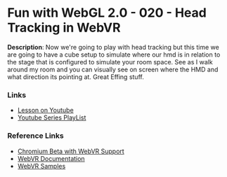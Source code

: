 # Fun with WebGL 2.0 - 020 - Head Tracking in WebVR

**Description**:
Now we're going to play with head tracking but this time we are going to have a cube setup to simulate where our hmd is in relation to the stage that is configured to simulate your room space. See as I walk around my room and you can visually see on screen where the HMD and what direction its pointing at. Great Effing stuff.

### Links
* [Lesson on Youtube](https://youtu.be/NI3GJKdGdMQ)
* [Youtube Series PlayList](https://www.youtube.com/playlist?list=PLMinhigDWz6emRKVkVIEAaePW7vtIkaIF)

### Reference Links
* [Chromium Beta with WebVR Support](https://webvr.rocks/chromium)
* [WebVR Documentation](https://w3c.github.io/webvr/)
* [WebVR Samples](https://webvr.info/samples/)
